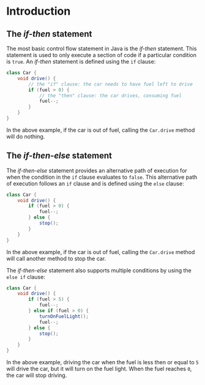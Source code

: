 # Introduction

## The _if-then_ statement

The most basic control flow statement in Java is the _if-then_ statement.
This statement is used to only execute a section of code if a particular condition is `true`.
An _if-then_ statement is defined using the `if` clause:

```java
class Car {
    void drive() {
        // the "if" clause: the car needs to have fuel left to drive
        if (fuel > 0) {
            // the "then" clause: the car drives, consuming fuel
            fuel--;
        }
    }
}
```

In the above example, if the car is out of fuel, calling the `Car.drive` method will do nothing.

## The _if-then-else_ statement

The _if-then-else_ statement provides an alternative path of execution for when the condition in the `if` clause evaluates to `false`.
This alternative path of execution follows an `if` clause and is defined using the `else` clause:

```java
class Car {
    void drive() {
        if (fuel > 0) {
            fuel--;
        } else {
            stop();
        }
    }
}
```

In the above example, if the car is out of fuel, calling the `Car.drive` method will call another method to stop the car.

The _if-then-else_ statement also supports multiple conditions by using the `else if` clause:

```java
class Car {
    void drive() {
        if (fuel > 5) {
            fuel--;
        } else if (fuel > 0) {
            turnOnFuelLight();
            fuel--;
        } else {
            stop();
        }
    }
}
```

In the above example, driving the car when the fuel is less then or equal to `5` will drive the car, but it will turn on the fuel light.
When the fuel reaches `0`, the car will stop driving.
